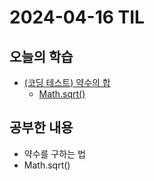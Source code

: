 # 2024-04-16 TIL
## 오늘의 학습
- [(코딩 테스트) 약수의 합](컴퓨터%20과학%20및%20소프트웨어%20공학/Coding%20Test/프로그래머스/연습문제/약수의%20합.md)
	- [Math.sqrt()](프로그래밍%20언어/Java/Method/Math.sqrt().md)

## 공부한 내용
- 약수를 구하는 법
- Math.sqrt()